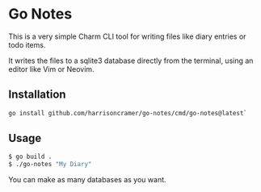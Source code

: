 # Go Notes

This is a very simple Charm CLI tool for writing files like diary entries or todo items. 

It writes the files to a sqlite3 database directly from the terminal, using an editor like Vim or Neovim.

## Installation

```bash
go install github.com/harrisoncramer/go-notes/cmd/go-notes@latest`
```

## Usage

```bash
$ go build .
$ ./go-notes "My Diary"
```

You can make as many databases as you want.
